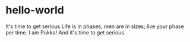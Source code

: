 # hello-world
It's time to get serious
Life is in phases, men are in sizes; live your phase per time. 
I am Pukka! And it's time to get serious.
